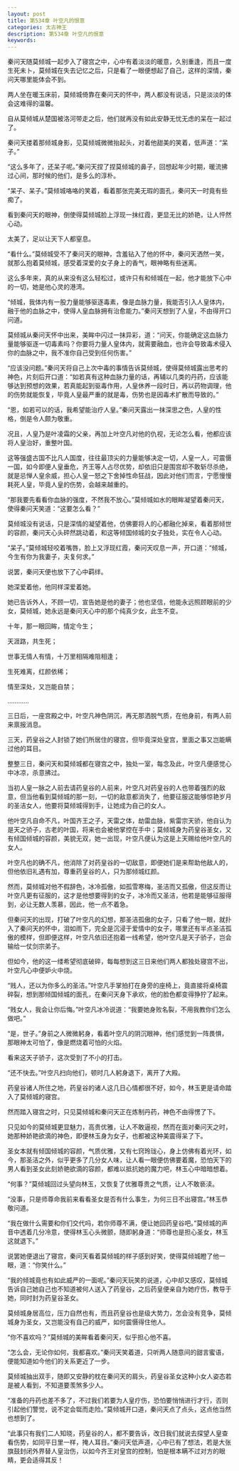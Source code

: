 ```yaml
---
layout: post
title: 第534章 叶空凡的恨意
categories: 太古神王
description: 第534章 叶空凡的恨意
keywords:
---
```


秦问天随莫倾城一起步入了寝宫之中，心中有着淡淡的暖意，久别重逢，而且一度生死未卜，莫倾城在失去记忆之后，只是看了一眼便想起了自己，这样的深情，秦问天哪里能体会不到。

两人坐在暖玉床前，莫倾城倚靠在秦问天的怀中，两人都没有说话，只是淡淡的体会这难得的温馨。

自从莫倾城从楚国被洛河带走之后，他们就再没有如此安静无忧无虑的呆在一起过了。

秦问天搂着那倾城身影，见莫倾城微微抬起头，对着他甜美的笑着，低声道：“呆子。”

“这么多年了，还呆子呢。”秦问天捏了捏莫倾城的鼻子，回想起年少时期，暖流拂过心间，那时候的他们，是多么的淳朴。

“呆子、呆子。”莫倾城咯咯的笑着，看着那张完美无瑕的面孔，秦问天一时竟有些痴了。

看到秦问天的眼神，倒使得莫倾城脸上浮现一抹红霞，更显无比的娇艳，让人怦然心动。

太美了，足以让天下人都窒息。

“看什么。”莫倾城受不了秦问天的眼神，含羞钻入了他的怀中，秦问天洒然一笑，就那么抱着莫倾城，感受着深爱的女子身上的香气，眼神略有些迷离。

这么多年来，真的从来没有这么轻松过，或许只有和倾城在一起，他才能放下心中的一切，她是他心灵的港湾。

“倾城，我体内有一股力量能够驱逐毒素，像是血脉力量，我能否引入人皇体内，融于他的血脉之中，使得人皇血脉拥有治愈能力。”秦问天想到了人皇，不由得开口问道。

莫倾城从秦问天怀中出来，美眸中闪过一抹异彩，道：“问天，你能确定这血脉力量能够驱逐一切毒素吗？你要将力量人皇体内，就需要融血，也许会导致毒术侵入你的血脉之中，我不准你自己受到任何伤害。”

“应该没问题。”秦问天将自己上次中毒的事情告诉莫倾城，使得莫倾城露出思考的神色，片刻后开口道：“如若真有这种血脉力量的话，再辅以几类的丹药，应该能够达到预想的效果，若真能起到驱毒作用，人皇休养一段时日，再以药物调理，他的伤势就能恢复，毕竟人皇最严重的就是毒，伤势也是因毒术扩散而导致的。”

“恩，如若可以的话，我希望能治疗人皇。”秦问天露出一抹深思之色，人皇的性格，倒是令人颇为敬重。

况且，人皇乃是叶凌霜的父亲，再加上叶空凡对他的仇视，无论怎么看，他都应该将人皇治好，重整叶国。

这等强盛古国不比凡人国度，往往最顶尖的力量能够决定一切，人皇一人，可震慑一国，如今即便人皇垂危，齐王等人占尽优势，却依旧只是围宫却不敢斩尽杀绝，就是忌惮人皇余威，担心人皇一怒之下舍掉性命狂战，因此对他们而言，宁愿慢慢耗死人皇，毕竟人皇的伤势，会越来越重的。

“那我要先看看你血脉的强度，不然我不放心。”莫倾城如水的眼眸凝望着秦问天，使得秦问天笑道：“这要怎么看？”

莫倾城没有说话，只是深情的凝望着他，仿佛要将人的心都融化掉来，看着那倾世的容颜，秦问天心头砰然跳动着，和这等倾国倾城的女子独处，实在令人心动。

“呆子。”莫倾城轻咬着嘴唇，脸上又浮现红霞，秦问天叹息一声，开口道：“倾城，今生有你为我妻子，夫复何求。”

说罢，秦问天便也放下了心中羁绊。

她深爱着他，他同样深爱着她。

她已告诉外人，不顾一切，宣告她是他的妻子；他也坚信，他能永远照顾眼前的少女，莫倾城，她永远是秦问天心中的那个纯真少女，此生不变。

十年，那一眼回眸，情定今生；

天涯路，共生死；

世事无情人有情，十万里相隔难阻相逢；

生死难离，红颜依稀；

情至深处，又岂能自禁；

…………

三日后，一座宫殿之中，叶空凡神色阴沉，再无那洒脱气质，在他身前，有两人前来禀报消息。

三天，药皇谷之人封锁了她们所居住的寝宫，但毕竟深处皇宫，里面之事又岂能瞒过他的耳目。

整整三日，秦问天和莫倾城都在寝宫之中，独处一室，每念及此，叶空凡便感觉心中冰凉，杀意拂过。

当初人皇一脉之人前去请药皇谷的人前来，叶空凡对药皇谷的人也带着强烈的敌意，但当他看到莫倾城的那一刻，一切的敌意都消失了，他要征服这能够惊艳岁月的圣洁女人，他要将莫倾城得到手，让她成为自己的女人。

他叶空凡自命不凡，叶国齐王之子，天雷之体，劫雷血脉，紫雷宗天骄，他自认为是天之骄子，古老的叶国，将来也会被他掌控在手中；莫倾城身为药皇谷圣女，又有倾国倾城的容颜，美貌无双，她一出现，叶空凡便认为这是上天赐给他叶空凡的女人。

叶空凡也的确不凡，他消除了对药皇谷的一切敌意，即便她们是来帮助他敌人的，但他依旧礼遇有加，尊重药皇谷的人，只为那倾城红颜。

然而，莫倾城对他不假辞色，冰冷孤傲，如孤雪寒梅，圣洁而又孤傲，但这反而让叶空凡更有征服的，这才是他想要得到的女子，冰冷而又圣洁，他若是能够征服得到，必让无数人羡慕，因此，他一点不着急。

但秦问天的出现，打破了叶空凡的幻想，那圣洁孤傲的女子，只看了他一眼，就扑入了秦问天的怀中，泪如雨下，完全是沉浸于爱情中的女子，哪里还有半点圣洁孤傲的模样，但即便这样，叶空凡依旧还抱着一线希望，他叶空凡是天子骄子，岂会输给一仗剑宗弟子。

但如今，他的这一缕希望彻底破碎，每每想到这三日来他们两人都独处寝宫不出，叶空凡心中便妒火中烧。

“贱人，还以为你多么的圣洁。”叶空凡手掌拍打在身旁的座椅上，竟直接将桌椅震碎裂，想到那倾国倾城的面孔，在秦问天身下承欢，他的脸色都变得狰狞了起来。

“贱女人，我会让你后悔。”叶空凡冰冷说道：“我要她身败名裂，不用我教你们怎么做吧。”

“是，世子。”身前之人微微躬身，看着叶空凡的阴沉眼神，他们感觉到一阵畏惧，那眼神太可怕了，像是燃烧着可怕的火焰。

看来这天子骄子，这次受到了不小的打击。

“还不快去。”叶空凡扫向他们，顿时几人躬身退下，离开了大殿。

药皇谷诸人所住之地，药皇谷的诸人这几日心情都很不好，如今，林玉更是请命踏入了莫倾城的寝宫。

然而踏入寝宫之时，只见莫倾城和秦问天正在炼制丹药，神色不由得愣了下。

只见如今的莫倾城更显魅力，高贵优雅，让人不敢逼视，然而在面对秦问天之时，她那种娇艳欲滴的神色，即便林玉身为女子，也都被这种美震得呆了下。

圣女本就有倾国倾城的容颜，气质优雅，又有七窍玲珑心，身上仿佛有着光环，如今，那圣洁之外，似乎更多了几分女人味，让人看一眼便仿佛要着魔，恐怕天下的男人看到圣女此刻娇艳欲滴的容颜，都难以抵抗她的魔力吧，林玉心中暗暗想着。

“何事？”莫倾城回过头望向林玉，又恢复了优雅尊贵之气质，让人不敢亵渎。

“没事，只是师尊命我前来看看圣女是否有什么事生，为何三日不出寝宫。”林玉恭敬问道。

“我在做什么需要和你们交代吗，若你师尊不满，便让她回药皇谷吧。”莫倾城的声音中透着几分冷意，使得林玉心头微颤，随即躬身道：“师尊也是担心圣女，林玉这就退下。”

说罢她便退出了寝宫，秦问天看着莫倾城的样子感到好笑，使得莫倾城瞪了他一眼，道：“你笑什么。”

“我的倾城竟也有如此威严的一面呢。”秦问天玩笑的说道，心中却又感叹，莫倾城告诉自己她自己也不知道被何人送入了药皇谷，之后药皇便亲自为她疗伤，教导于她，同时封为药皇谷圣女。

莫倾城身居高位，压力自然也有，而且药皇谷也是级大势力，怎会没有竞争，莫倾城身为圣女，又岂能没有自己的威严，如何震慑得住他人。

“你不喜欢吗？”莫倾城的美眸看着秦问天，似乎担心他不喜。

“怎么会，无论你如何，我都喜欢。”秦问天笑着道，只听两人随意间的甜言蜜语，便能知道如今他们的关系更近了一步。

莫倾城抽出双手，随即又安静的枕在秦问天的肩头，药皇谷圣女这种小女人姿态若是被人看到，不知道要羡煞多少人。

“准备的丹药也差不多了，不过我们若要为人皇疗伤，恐怕要悄悄进行才行，否则引起他们警觉，说不定会铤而走险。”莫倾城开口道，秦问天点了点头，这点他当然也想到了。

“此事只有我们二人知晓，药皇谷的人，都不要告诉，改日我们就说去探望人皇查看伤势，如同平日里一样，掩人耳目。”秦问天低声道，心中已有了想法，若是大张旗鼓封闭外界替人皇治伤，以如今齐王对皇宫的控制，怕是根本瞒不过对方的眼睛，更会适得其反！

